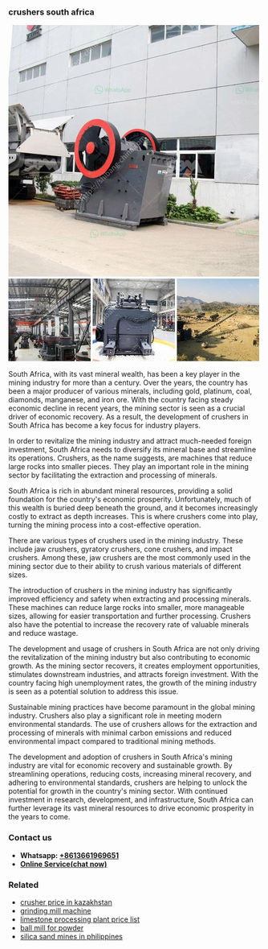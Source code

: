 <h3>crushers south africa</h3><img src='1706755707.jpg' alt=''><p>South Africa, with its vast mineral wealth, has been a key player in the mining industry for more than a century. Over the years, the country has been a major producer of various minerals, including gold, platinum, coal, diamonds, manganese, and iron ore. With the country facing steady economic decline in recent years, the mining sector is seen as a crucial driver of economic recovery. As a result, the development of crushers in South Africa has become a key focus for industry players.</p><p>In order to revitalize the mining industry and attract much-needed foreign investment, South Africa needs to diversify its mineral base and streamline its operations. Crushers, as the name suggests, are machines that reduce large rocks into smaller pieces. They play an important role in the mining sector by facilitating the extraction and processing of minerals.</p><p>South Africa is rich in abundant mineral resources, providing a solid foundation for the country's economic prosperity. Unfortunately, much of this wealth is buried deep beneath the ground, and it becomes increasingly costly to extract as depth increases. This is where crushers come into play, turning the mining process into a cost-effective operation.</p><p>There are various types of crushers used in the mining industry. These include jaw crushers, gyratory crushers, cone crushers, and impact crushers. Among these, jaw crushers are the most commonly used in the mining sector due to their ability to crush various materials of different sizes.</p><p>The introduction of crushers in the mining industry has significantly improved efficiency and safety when extracting and processing minerals. These machines can reduce large rocks into smaller, more manageable sizes, allowing for easier transportation and further processing. Crushers also have the potential to increase the recovery rate of valuable minerals and reduce wastage.</p><p>The development and usage of crushers in South Africa are not only driving the revitalization of the mining industry but also contributing to economic growth. As the mining sector recovers, it creates employment opportunities, stimulates downstream industries, and attracts foreign investment. With the country facing high unemployment rates, the growth of the mining industry is seen as a potential solution to address this issue.</p><p>Sustainable mining practices have become paramount in the global mining industry. Crushers also play a significant role in meeting modern environmental standards. The use of crushers allows for the extraction and processing of minerals with minimal carbon emissions and reduced environmental impact compared to traditional mining methods.</p><p>The development and adoption of crushers in South Africa's mining industry are vital for economic recovery and sustainable growth. By streamlining operations, reducing costs, increasing mineral recovery, and adhering to environmental standards, crushers are helping to unlock the potential for growth in the country's mining sector. With continued investment in research, development, and infrastructure, South Africa can further leverage its vast mineral resources to drive economic prosperity in the years to come.</p><h3>Contact us</h3><ul><li><strong>Whatsapp:&nbsp;<a href="https://wa.me/8613661969651">+8613661969651</a></strong></li><li><a href="https://swt.shibang-china.com/?git&amp;zhl&amp;crushers south africa"><strong>Online Service(chat now)</strong></a></li></ul><h3>Related</h3><ul><li><a href='crusher price in kazakhstan.md'>crusher price in kazakhstan</a></li><li><a href='grinding mill machine.md'>grinding mill machine</a></li><li><a href='limestone processing plant price list.md'>limestone processing plant price list</a></li><li><a href='ball mill for powder.md'>ball mill for powder</a></li><li><a href='silica sand mines in philippines.md'>silica sand mines in philippines</a></li></ul>